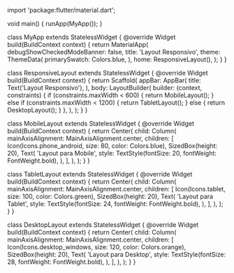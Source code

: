 import 'package:flutter/material.dart';

void main() {
  runApp(MyApp());
}

class MyApp extends StatelessWidget {
  @override
  Widget build(BuildContext context) {
    return MaterialApp(
      debugShowCheckedModeBanner: false,
      title: 'Layout Responsivo',
      theme: ThemeData(
        primarySwatch: Colors.blue,
      ),
      home: ResponsiveLayout(),
    );
  }
}

class ResponsiveLayout extends StatelessWidget {
  @override
  Widget build(BuildContext context) {
    return Scaffold(
      appBar: AppBar(
        title: Text('Layout Responsivo'),
      ),
      body: LayoutBuilder(
        builder: (context, constraints) {
          if (constraints.maxWidth < 600) {
            return MobileLayout();
          } else if (constraints.maxWidth < 1200) {
            return TabletLayout();
          } else {
            return DesktopLayout();
          }
        },
      ),
    );
  }
}

class MobileLayout extends StatelessWidget {
  @override
  Widget build(BuildContext context) {
    return Center(
      child: Column(
        mainAxisAlignment: MainAxisAlignment.center,
        children: [
          Icon(Icons.phone_android, size: 80, color: Colors.blue),
          SizedBox(height: 20),
          Text(
            'Layout para Mobile',
            style: TextStyle(fontSize: 20, fontWeight: FontWeight.bold),
          ),
        ],
      ),
    );
  }
}

class TabletLayout extends StatelessWidget {
  @override
  Widget build(BuildContext context) {
    return Center(
      child: Column(
        mainAxisAlignment: MainAxisAlignment.center,
        children: [
          Icon(Icons.tablet, size: 100, color: Colors.green),
          SizedBox(height: 20),
          Text(
            'Layout para Tablet',
            style: TextStyle(fontSize: 24, fontWeight: FontWeight.bold),
          ),
        ],
      ),
    );
  }
}

class DesktopLayout extends StatelessWidget {
  @override
  Widget build(BuildContext context) {
    return Center(
      child: Column(
        mainAxisAlignment: MainAxisAlignment.center,
        children: [
          Icon(Icons.desktop_windows, size: 120, color: Colors.orange),
          SizedBox(height: 20),
          Text(
            'Layout para Desktop',
            style: TextStyle(fontSize: 28, fontWeight: FontWeight.bold),
          ),
        ],
      ),
    );
  }
}

